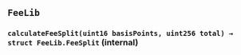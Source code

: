 ## `FeeLib`






### `calculateFeeSplit(uint16 basisPoints, uint256 total) → struct FeeLib.FeeSplit` (internal)






